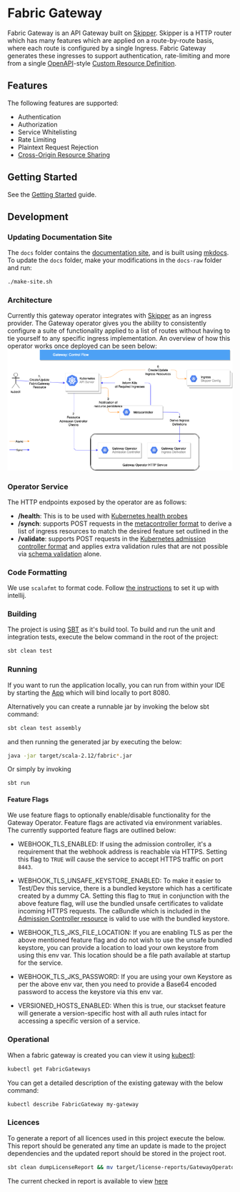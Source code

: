 # Fabric Gateway

Fabric Gateway is an API Gateway built on [Skipper](https://github.com/zalando/skipper). Skipper is a HTTP router which has many features which are applied on a route-by-route basis, where each route is configured by a single Ingress. Fabric Gateway generates these ingresses to support authentication, rate-limiting and more from a single [OpenAPI](https://swagger.io/specification/)-style [Custom Resource Definition](https://kubernetes.io/docs/tasks/access-kubernetes-api/custom-resources/custom-resource-definitions/).

## Features

The following features are supported:

* Authentication
* Authorization
* Service Whitelisting
* Rate Limiting
* Plaintext Request Rejection
* [Cross-Origin Resource Sharing](https://developer.mozilla.org/en-US/docs/Web/HTTP/CORS)

## Getting Started

See the [Getting Started](https://zalando-incubator.github.io/fabric-gateway) guide.

## Development

### Updating Documentation Site

The `docs` folder contains the [documentation site](https://zalando-incubator.github.io/fabric-gateway/), and is built using [mkdocs](https://www.mkdocs.org/). To update the `docs` folder, make your modifications in the `docs-raw` folder and run:

```sh
./make-site.sh
```

### Architecture

Currently this gateway operator integrates with [Skipper](https://opensource.zalando.com/skipper/) as an ingress provider. The Gateway operator gives you the ability to consistently configure a suite of functionality applied to a list of routes without having to tie yourself to any specific ingress implementation. An overview of how this operator works once deployed can be seen below:
![Deployment Architecture](docs/img/operator-architecture.png)

### Operator Service

The HTTP endpoints exposed by the operator are as follows:

* **/health**: This is to be used with [Kubernetes health probes](https://kubernetes.io/docs/tasks/configure-pod-container/configure-liveness-readiness-probes/)
* **/synch**: supports POST requests in the [metacontroller format](https://metacontroller.app/api/compositecontroller/) to derive a list of ingress resources to match the desired feature set outlined in the
* **/validate**: supports POST requests in the [Kubernetes admission controller format](https://kubernetes.io/docs/reference/access-authn-authz/admission-controllers/#request-payloads) and applies extra validation rules that are not possible via [schema validation](https://v1-13.docs.kubernetes.io/docs/tasks/access-kubernetes-api/custom-resources/custom-resource-definitions/#validation) alone.

### Code Formatting

We use `scalafmt` to format code. Follow [the instructions](https://scalameta.org/scalafmt/docs/installation.html#intellij) to set it up with intellij.

### Building

The project is using [SBT](https://www.scala-sbt.org/) as it's build tool. To build and run the unit and integration tests, execute the below command in the root of the project:

```bash
sbt clean test
```

### Running

If you want to run the application locally, you can run from within your IDE by starting the [App](src/main/scala/ie/zalando/fabric/gateway/Boot.scala) which will bind locally to port 8080.

Alternatively you can create a runnable jar by invoking the below sbt command:

```bash
sbt clean test assembly
```

and then running the generated jar by executing the below:

```bash
java -jar target/scala-2.12/fabric*.jar
```

Or simply by invoking

```bash
sbt run
```

#### Feature Flags

We use feature flags to optionally enable/disable functionality for the Gateway Operator. Feature flags are activated via environment variables. The currently supported feature flags are outlined below:

* WEBHOOK_TLS_ENABLED: If using the admission controller, it's a requirement that the webhook address is reachable via HTTPS. Setting this flag to `TRUE` will cause the service to accept HTTPS traffic on port `8443`.
* WEBHOOK_TLS_UNSAFE_KEYSTORE_ENABLED: To make it easier to Test/Dev this service, there is a bundled keystore which has a certificate created by a dummy CA. Setting this flag to `TRUE` in conjunction with the above feature flag, will use the bundled unsafe certificates to validate incoming HTTPS requests. The caBundle which is included in the [Admission Controller resource](deploy/operator/apply/02_GatewayCRDSchemaValidation.yaml) is valid to use with the bundled keystore.
* WEBHOOK_TLS_JKS_FILE_LOCATION: If you are enabling TLS as per the above mentioned feature flag and do not wish to use the unsafe bundled keystore, you can provide a location to load your own keystore from using this env var. This location should be a file path available at startup for the service.
* WEBHOOK_TLS_JKS_PASSWORD: If you are using your own Keystore as per the above env var, then you need to provide a Base64 encoded password to access the keystore via this env var.

* VERSIONED_HOSTS_ENABLED: When this is true, our stackset feature will generate a version-specific host with all auth rules intact for accessing a specific version of a service. 

### Operational

When a fabric gateway is created you can view it using [kubectl](https://kubernetes.io/docs/tasks/tools/install-kubectl/):

```bash
kubectl get FabricGateways
```

You can get a detailed description of the existing gateway with the below command:

```bash
kubectl describe FabricGateway my-gateway
```

### Licences

To generate a report of all licences used in this project execute the below. This report should be generated any time an update is made to the project dependencies and the updated report should be stored in the project root.

```bash
sbt clean dumpLicenseReport && mv target/license-reports/GatewayOperatorDepLicenses.md .
```

The current checked in report is available to view [here](GatewayOperatorDepLicenses.md)
